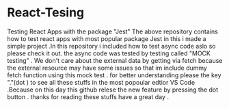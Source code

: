 # React-Tesing
Testing React Apps with the package "Jest"
The above repository contains how to test react apps with most popular package Jest in this i made a simple project .In this repository i included how to test async code aslo so  please check it out. the async code was tested by testing called "MOCK testing" .  We don't care about the external data by getting via fetch because the external resource may have some issues so that im include dummy fetch function using this mock test .  for better understanding please the key "."(dot ) to see all these stuffs in the most popoular edtior VS Code .Because on this day this github relese the new feature by pressing the dot button . thanks for reading these stuffs have a great day .
